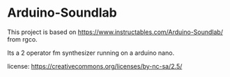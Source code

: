 # Arduino-Soundlab
This project is based on https://www.instructables.com/Arduino-Soundlab/ from rgco.

Its a 2 operator fm synthesizer running on a arduino nano.

license: https://creativecommons.org/licenses/by-nc-sa/2.5/

